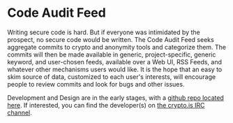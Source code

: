 # Code Audit Feed

Writing secure code is hard. But if everyone was intimidated by the prospect, no secure code would be written. The Code Audit Feed seeks aggregate commits to crypto and anonymity tools and categorize them. The commits will then be made available in generic, project-specific, generic keyword, and user-chosen feeds, available over a Web UI, RSS Feeds, and whatever other mechanisms users would like.  It is the hope that an easy to skim source of data, customized to each user's interests, will encourage people to review commits and look for bugs and other issues.  

Development and Design are in the early stages, with a [github repo located here](https://github.com/cryptodotis/code-audit-feed).  If interested, you can find the developer(s) on [the crypto.is IRC channel](https://crypto.is/about/).